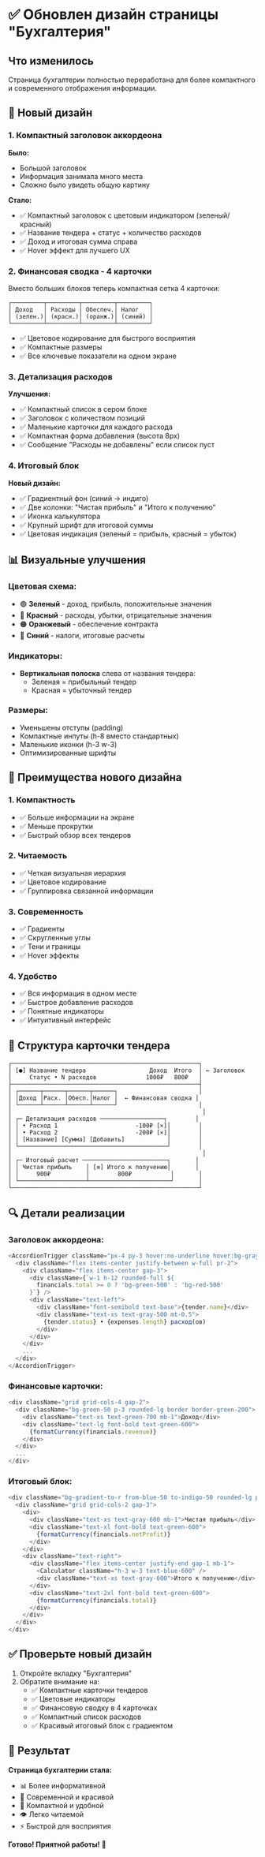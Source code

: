 # ✅ Обновлен дизайн страницы "Бухгалтерия"

## Что изменилось

Страница бухгалтерии полностью переработана для более компактного и современного отображения информации.

## 🎨 Новый дизайн

### 1. **Компактный заголовок аккордеона**

**Было:**
- Большой заголовок
- Информация занимала много места
- Сложно было увидеть общую картину

**Стало:**
- ✅ Компактный заголовок с цветовым индикатором (зеленый/красный)
- ✅ Название тендера + статус + количество расходов
- ✅ Доход и итоговая сумма справа
- ✅ Hover эффект для лучшего UX

### 2. **Финансовая сводка - 4 карточки**

Вместо больших блоков теперь компактная сетка 4 карточки:

```
┌─────────┬─────────┬─────────┬─────────┐
│ Доход   │ Расходы │ Обеспеч.│ Налог   │
│ (зелен.)│ (красн.)│ (оранж.)│ (синий) │
└─────────┴─────────┴─────────┴─────────┘
```

- ✅ Цветовое кодирование для быстрого восприятия
- ✅ Компактные размеры
- ✅ Все ключевые показатели на одном экране

### 3. **Детализация расходов**

**Улучшения:**
- ✅ Компактный список в сером блоке
- ✅ Заголовок с количеством позиций
- ✅ Маленькие карточки для каждого расхода
- ✅ Компактная форма добавления (высота 8px)
- ✅ Сообщение "Расходы не добавлены" если список пуст

### 4. **Итоговый блок**

**Новый дизайн:**
- ✅ Градиентный фон (синий → индиго)
- ✅ Две колонки: "Чистая прибыль" и "Итого к получению"
- ✅ Иконка калькулятора
- ✅ Крупный шрифт для итоговой суммы
- ✅ Цветовая индикация (зеленый = прибыль, красный = убыток)

## 📊 Визуальные улучшения

### Цветовая схема:

- 🟢 **Зеленый** - доход, прибыль, положительные значения
- 🔴 **Красный** - расходы, убытки, отрицательные значения
- 🟠 **Оранжевый** - обеспечение контракта
- 🔵 **Синий** - налоги, итоговые расчеты

### Индикаторы:

- **Вертикальная полоска** слева от названия тендера:
  - Зеленая = прибыльный тендер
  - Красная = убыточный тендер

### Размеры:

- Уменьшены отступы (padding)
- Компактные инпуты (h-8 вместо стандартных)
- Маленькие иконки (h-3 w-3)
- Оптимизированные шрифты

## 🎯 Преимущества нового дизайна

### 1. **Компактность**
- ✅ Больше информации на экране
- ✅ Меньше прокрутки
- ✅ Быстрый обзор всех тендеров

### 2. **Читаемость**
- ✅ Четкая визуальная иерархия
- ✅ Цветовое кодирование
- ✅ Группировка связанной информации

### 3. **Современность**
- ✅ Градиенты
- ✅ Скругленные углы
- ✅ Тени и границы
- ✅ Hover эффекты

### 4. **Удобство**
- ✅ Вся информация в одном месте
- ✅ Быстрое добавление расходов
- ✅ Понятные индикаторы
- ✅ Интуитивный интерфейс

## 📱 Структура карточки тендера

```
┌─────────────────────────────────────────────────────┐
│ [●] Название тендера                  Доход  Итого  │ ← Заголовок
│     Статус • N расходов              1000₽   800₽   │
├─────────────────────────────────────────────────────┤
│ ┌──────┬──────┬──────┬──────┐                       │
│ │Доход │Расх. │Обесп.│Налог │  ← Финансовая сводка │
│ └──────┴──────┴──────┴──────┘                       │
│                                                      │
│ ┌─ Детализация расходов ──────────────────┐        │
│ │ • Расход 1                      -100₽ [×]│        │
│ │ • Расход 2                      -200₽ [×]│        │
│ │ [Название] [Сумма] [Добавить]            │        │
│ └──────────────────────────────────────────┘        │
│                                                      │
│ ┌─ Итоговый расчет ────────────────────────┐       │
│ │ Чистая прибыль    │ [≡] Итого к получению│       │
│ │     900₽          │        800₽           │       │
│ └───────────────────┴───────────────────────┘       │
└─────────────────────────────────────────────────────┘
```

## 🔍 Детали реализации

### Заголовок аккордеона:
```typescript
<AccordionTrigger className="px-4 py-3 hover:no-underline hover:bg-gray-50">
  <div className="flex items-center justify-between w-full pr-2">
    <div className="flex items-center gap-3">
      <div className={`w-1 h-12 rounded-full ${
        financials.total >= 0 ? 'bg-green-500' : 'bg-red-500'
      }`} />
      <div className="text-left">
        <div className="font-semibold text-base">{tender.name}</div>
        <div className="text-xs text-gray-500 mt-0.5">
          {tender.status} • {expenses.length} расход(ов)
        </div>
      </div>
    </div>
    ...
  </div>
</AccordionTrigger>
```

### Финансовые карточки:
```typescript
<div className="grid grid-cols-4 gap-2">
  <div className="bg-green-50 p-3 rounded-lg border border-green-200">
    <div className="text-xs text-green-700 mb-1">Доход</div>
    <div className="text-lg font-bold text-green-600">
      {formatCurrency(financials.revenue)}
    </div>
  </div>
  ...
</div>
```

### Итоговый блок:
```typescript
<div className="bg-gradient-to-r from-blue-50 to-indigo-50 rounded-lg p-3 border-2 border-blue-200">
  <div className="grid grid-cols-2 gap-3">
    <div>
      <div className="text-xs text-gray-600 mb-1">Чистая прибыль</div>
      <div className="text-xl font-bold text-green-600">
        {formatCurrency(financials.netProfit)}
      </div>
    </div>
    <div className="text-right">
      <div className="flex items-center justify-end gap-1 mb-1">
        <Calculator className="h-3 w-3 text-blue-600" />
        <div className="text-xs text-gray-600">Итого к получению</div>
      </div>
      <div className="text-2xl font-bold text-green-600">
        {formatCurrency(financials.total)}
      </div>
    </div>
  </div>
</div>
```

## ✅ Проверьте новый дизайн

1. Откройте вкладку "Бухгалтерия"
2. Обратите внимание на:
   - ✅ Компактные карточки тендеров
   - ✅ Цветовые индикаторы
   - ✅ Финансовую сводку в 4 карточках
   - ✅ Компактный список расходов
   - ✅ Красивый итоговый блок с градиентом

## 🎉 Результат

**Страница бухгалтерии стала:**
- 📊 Более информативной
- 🎨 Современной и красивой
- 📱 Компактной и удобной
- 👁️ Легко читаемой
- ⚡ Быстрой для восприятия

**Готово! Приятной работы! 🚀**
